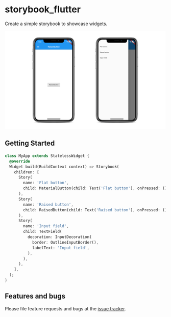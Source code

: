 # storybook_flutter

Create a simple storybook to showcase widgets.

![](./meta/preview.png)

## Getting Started

```dart
class MyApp extends StatelessWidget {
  @override
  Widget build(BuildContext context) => Storybook(
    children: [
      Story(
        name: 'Flat button',
        child: MaterialButton(child: Text('Flat button'), onPressed: () {}),
      ),
      Story(
        name: 'Raised button',
        child: RaisedButton(child: Text('Raised button'), onPressed: () {}),
      ),
      Story(
        name: 'Input field',
        child: TextField(
          decoration: InputDecoration(
            border: OutlineInputBorder(),
            labelText: 'Input field',
          ),
        ),
      ),
    ],
  );
}
```

## Features and bugs

Please file feature requests and bugs at the [issue tracker][tracker].

[tracker]: https://github.com/ookami-kb/storybook_flutter/issues
